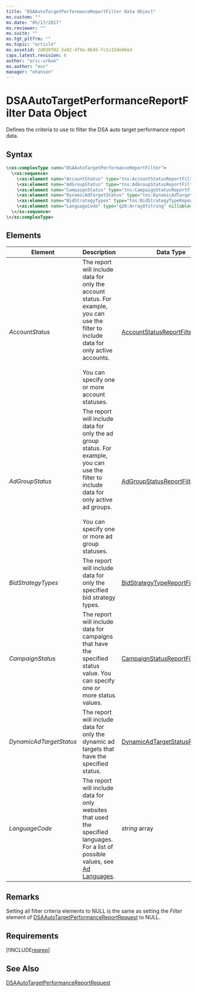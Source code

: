 ```yaml
---
title: "DSAAutoTargetPerformanceReportFilter Data Object"
ms.custom: ""
ms.date: "05/17/2017"
ms.reviewer: ""
ms.suite: ""
ms.tgt_pltfrm: ""
ms.topic: "article"
ms.assetid: 2d039f02-3a92-4f9a-8b45-fc1c318e60ed
caps.latest.revision: 6
author: "eric-urban"
ms.author: "eur"
manager: "ehansen"
---
```

# DSAAutoTargetPerformanceReportFilter Data Object
Defines the criteria to use to filter the DSA auto target performance report data.

## Syntax

```xml
\<xs:complexType name="DSAAutoTargetPerformanceReportFilter">
  \<xs:sequence>
    \<xs:element name="AccountStatus" type="tns:AccountStatusReportFilter" nillable="true" minOccurs="0"/>
    \<xs:element name="AdGroupStatus" type="tns:AdGroupStatusReportFilter" nillable="true" minOccurs="0"/>
    \<xs:element name="CampaignStatus" type="tns:CampaignStatusReportFilter" nillable="true" minOccurs="0"/>
    \<xs:element name="DynamicAdTargetStatus" type="tns:DynamicAdTargetStatusReportFilter" nillable="true" minOccurs="0"/>
    \<xs:element name="BidStrategyTypes" type="tns:BidStrategyTypeReportFilter" nillable="true" minOccurs="0"/>
    \<xs:element name="LanguageCode" type="q20:ArrayOfstring" nillable="true" minOccurs="0" xmlns:q20="http://schemas.microsoft.com/2003/10/Serialization/Arrays"/>
  \</xs:sequence>
\</xs:complexType>
```

## <a name="Elements"></a>Elements

|Element|Description|Data Type|Required/Optional|
|-----------|---------------|-------------|---------------------|
|*AccountStatus*|The report will include data for only the account status. For example, you can use the filter to include data for only active accounts.<br /><br />You can specify one or more account statuses.|[AccountStatusReportFilter](../reporting-api/accountstatusreportfilter-value-set.md)|Optional|
|*AdGroupStatus*|The report will include data for only the ad group status. For example, you can use the filter to include data for only active ad groups.<br /><br />You can specify one or more ad group statuses.|[AdGroupStatusReportFilter](../reporting-api/adgroupstatusreportfilter-value-set.md)|Optional|
|*BidStrategyTypes*|The report will include data for only the specified bid strategy types.|[BidStrategyTypeReportFilter](../reporting-api/bidstrategytypereportfilter-value-set.md)|Optional|
|*CampaignStatus*|The report will include data for campaigns that have the specified status value. You can specify one or more status values.|[CampaignStatusReportFilter](../reporting-api/campaignstatusreportfilter-value-set.md)|Optional|
|*DynamicAdTargetStatus*|The report will include data for only the dynamic ad targets that have the specified status.|[DynamicAdTargetStatusReportFilter](../reporting-api/dynamicadtargetstatusreportfilter-value-set.md)|Optional|
|*LanguageCode*|The report will include data for only websites that used the specified languages. For a list of possible values, see [Ad Languages](https://msdn.microsoft.com/library/bing-ads-ad-languages.aspx).|*string* array|Optional|


## Remarks
Setting all filter criteria elements to NULL is the same as setting the *Filter* element of [DSAAutoTargetPerformanceReportRequest](../reporting-api/dsaautotargetperformancereportrequest-data-object.md) to NULL.

## Requirements
[!INCLUDE[reqrep](../reporting-api/includes/reqrep.md)]

## See Also
[DSAAutoTargetPerformanceReportRequest](../reporting-api/dsaautotargetperformancereportrequest-data-object.md)  